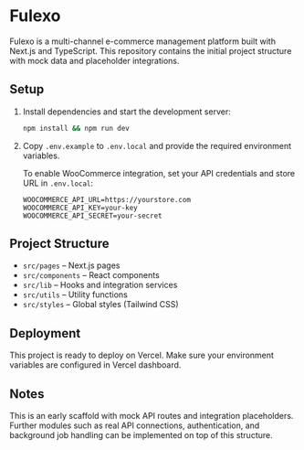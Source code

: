 # Fulexo

Fulexo is a multi-channel e-commerce management platform built with Next.js and TypeScript. This repository contains the initial project structure with mock data and placeholder integrations.

## Setup

1. Install dependencies and start the development server:
   ```bash
   npm install && npm run dev
   ```

2. Copy `.env.example` to `.env.local` and provide the required environment variables.

   To enable WooCommerce integration, set your API credentials and store URL in `.env.local`:

   ```env
   WOOCOMMERCE_API_URL=https://yourstore.com
   WOOCOMMERCE_API_KEY=your-key
   WOOCOMMERCE_API_SECRET=your-secret
   ```

## Project Structure

- `src/pages` – Next.js pages
- `src/components` – React components
- `src/lib` – Hooks and integration services
- `src/utils` – Utility functions
- `src/styles` – Global styles (Tailwind CSS)

## Deployment

This project is ready to deploy on Vercel. Make sure your environment variables are configured in Vercel dashboard.

## Notes

This is an early scaffold with mock API routes and integration placeholders. Further modules such as real API connections, authentication, and background job handling can be implemented on top of this structure.
